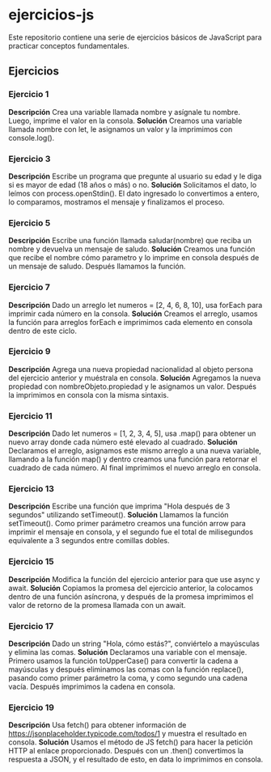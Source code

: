# ejercicios-js
Este repositorio contiene una serie de ejercicios básicos de JavaScript para practicar conceptos fundamentales. 

## Ejercicios
### Ejercicio 1
**Descripción**
Crea una variable llamada nombre y asígnale tu nombre. Luego, imprime el valor en la consola.
**Solución**
Creamos una variable llamada nombre con let, le asignamos un valor y la imprimimos con console.log(). 

### Ejercicio 3
**Descripción**
Escribe un programa que pregunte al usuario su edad y le diga si es mayor de edad (18 años o más) o no.
**Solución**
Solicitamos el dato, lo leímos con process.openStdin(). El dato ingresado lo convertimos a entero, lo comparamos, mostramos el mensaje y finalizamos el proceso. 

### Ejercicio 5
**Descripción**
Escribe una función llamada saludar(nombre) que reciba un nombre y devuelva un mensaje de saludo. 
**Solución**
Creamos una función que recibe el nombre cómo parametro y lo imprime en consola después de un mensaje de saludo. Después llamamos la función. 

### Ejercicio 7
**Descripción**
Dado un arreglo let numeros = [2, 4, 6, 8, 10], usa forEach para imprimir cada número en la consola.
**Solución**
Creamos el arreglo, usamos la función para arreglos forEach e imprimimos cada elemento en consola dentro de este ciclo. 

### Ejercicio 9
**Descripción**
Agrega una nueva propiedad nacionalidad al objeto persona del ejercicio anterior y muéstrala en consola.
**Solución**
Agregamos la nueva propiedad con nombreObjeto.propiedad y le asignamos un valor. Después la imprimimos en consola con la misma sintaxis. 

### Ejercicio 11
**Descripción**
Dado let numeros = [1, 2, 3, 4, 5], usa .map() para obtener un nuevo array donde cada número esté elevado al cuadrado.
**Solución**
Declaramos el arreglo, asignamos este mismo arreglo a una nueva variable, llamando a la función map() y dentro creamos una función para retornar el cuadrado de cada número. Al final imprimimos el nuevo arreglo en consola. 

### Ejercicio 13
**Descripción**
Escribe una función que imprima "Hola después de 3 segundos" utilizando setTimeout().
**Solución**
Llamamos la función setTimeout(). Como primer parámetro creamos una función arrow para imprimir el mensaje en consola, y el segundo fue el total de milisegundos equivalente a 3 segundos entre comillas dobles. 

### Ejercicio 15
**Descripción**
Modifica la función del ejercicio anterior para que use async y await.
**Solución**
Copiamos la promesa del ejercicio anterior, la colocamos dentro de una función asíncrona, y después de la promesa imprimimos el valor de retorno de la promesa llamada con un await. 

### Ejercicio 17
**Descripción**
Dado un string "Hola, cómo estás?", conviértelo a mayúsculas y elimina las comas.
**Solución**
Declaramos una variable con el mensaje. Primero usamos la función toUpperCase() para convertir la cadena a mayúsculas y después eliminamos las comas con la función replace(), pasando como primer parámetro la coma, y como segundo una cadena vacía. Después imprimimos la cadena en consola. 


### Ejercicio 19
**Descripción**
Usa fetch() para obtener información de https://jsonplaceholder.typicode.com/todos/1 y muestra el resultado en consola.
**Solución**
Usamos el método de JS fetch() para hacer la petición HTTP al enlace proporcionado. Después con un .then() convertimos la respuesta a JSON, y el resultado de esto, en data lo imprimimos en consola.  
